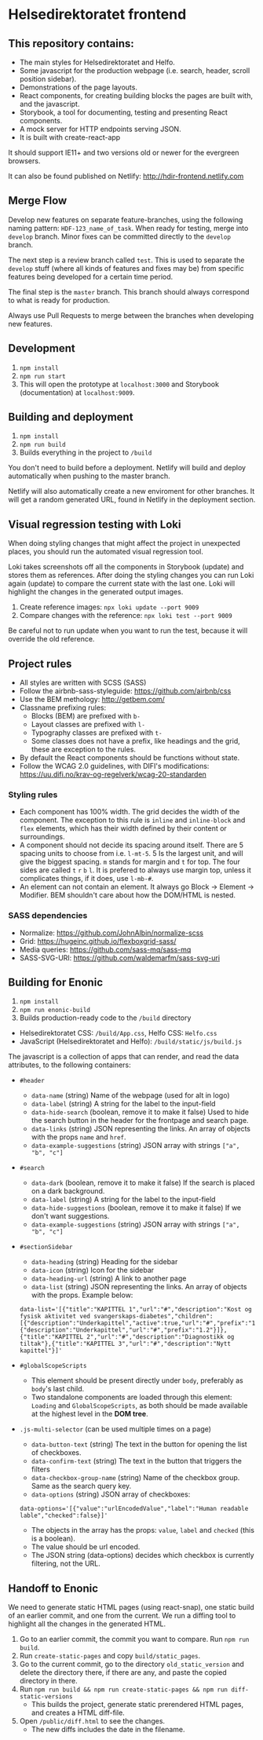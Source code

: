 # Helsedirektoratet frontend

## This repository contains:

- The main styles for Helsedirektoratet and Helfo.
- Some javascript for the production webpage (i.e. search, header, scroll position sidebar).
- Demonstrations of the page layouts.
- React components, for creating building blocks the pages are built with, and the javascript.
- Storybook, a tool for documenting, testing and presenting React components.
- A mock server for HTTP endpoints serving JSON.
- It is built with create-react-app

It should support IE11+ and two versions old or newer for the evergreen browsers.

It can also be found published on Netlify: http://hdir-frontend.netlify.com

## Merge Flow

Develop new features on separate feature-branches, using the following naming pattern: `HDF-123_name_of_task`. When ready for testing, merge into `develop` branch.
Minor fixes can be committed directly to the `develop` branch.

The next step is a review branch called `test`. This is used to separate the `develop` stuff (where all kinds of features and fixes may be) from specific features being developed for a certain time period. 

The final step is the `master` branch. This branch should always correspond to what is ready for production. 

Always use Pull Requests to merge between the branches when developing new features.

## Development

1. `npm install`
2. `npm run start`
3. This will open the prototype at `localhost:3000` and Storybook (documentation) at `localhost:9009`.

## Building and deployment

1. `npm install`
2. `npm run build`
3. Builds everything in the project to `/build`

You don't need to build before a deployment. Netlify will build and deploy automatically when pushing to the master branch.

Netlify will also automatically create a new enviroment for other branches. It will get a random generated URL, found in Netlify in the deployment section.

## Visual regression testing with Loki

When doing styling changes that might affect the project in unexpected places, you should run the automated visual regression tool.

Loki takes screenshots off all the components in Storybook (update) and stores them as references. After doing the styling changes you can run Loki again (update) to compare the current state with the last one. Loki will highlight the changes in the generated output images.

1. Create reference images: `npx loki update --port 9009`
2. Compare changes with the reference: `npx loki test --port 9009`

Be careful not to run update when you want to run the test, because it will override the old reference.

## Project rules

- All styles are written with SCSS (SASS)
- Follow the airbnb-sass-styleguide: https://github.com/airbnb/css
- Use the BEM methology: http://getbem.com/
- Classname prefixing rules:
  - Blocks (BEM) are prefixed with `b-`
  - Layout classes are prefixed with `l-`
  - Typography classes are prefixed with `t-`
  - Some classes does not have a prefix, like headings and the grid, these are exception to the rules.
- By default the React components should be functions without state.
- Follow the WCAG 2.0 guidelines, with DIFI's modifications: https://uu.difi.no/krav-og-regelverk/wcag-20-standarden

### Styling rules

- Each component has 100% width. The grid decides the width of the component. The exception to this rule is `inline` and `inline-block` and `flex` elements, which has their width defined by their content or surroundings.
- A component should not decide its spacing around itself. There are 5 spacing units to choose from i.e. `l-mt-5`. 5 Is the largest unit, and will give the biggest spacing. `m` stands for margin and `t` for top. The four sides are called `t` `r` `b` `l`. It is prefered to always use margin top, unless it complicates things, if it does, use `l-mb-#`.
- An element can not contain an element. It always go Block -> Element -> Modifier. BEM shouldn't care about how the DOM/HTML is nested.

### SASS dependencies

- Normalize: https://github.com/JohnAlbin/normalize-scss
- Grid: https://hugeinc.github.io/flexboxgrid-sass/
- Media queries: https://github.com/sass-mq/sass-mq
- SASS-SVG-URI: https://github.com/waldemarfm/sass-svg-uri

## Building for Enonic

1. `npm install`
2. `npm run enonic-build`
3. Builds production-ready code to the `/build` directory

- Helsedirektoratet CSS: `/build/App.css`, Helfo CSS: `Helfo.css`
- JavaScript (Helsedirektoratet and Helfo): `/build/static/js/build.js`

The javascript is a collection of apps that can render, and read the data attributes, to the following containers:

- `#header`
  - `data-name` (string) Name of the webpage (used for alt in logo)
  - `data-label` (string) A string for the label to the input-field
  - `data-hide-search` (boolean, remove it to make it false) Used to hide the search button in the header for the frontpage and search page.
  - `data-links` (string) JSON representing the links. An array of objects with the props `name` and `href`.
  - `data-example-suggestions` (string) JSON array with strings `["a", "b", "c"]`
- `#search`
  - `data-dark` (boolean, remove it to make it false) If the search is placed on a dark background.
  - `data-label` (string) A string for the label to the input-field
  - `data-hide-suggestions` (boolean, remove it to make it false) If we don't want suggestions.
  - `data-example-suggestions` (string) JSON array with strings `["a", "b", "c"]`
- `#sectionSidebar`
  - `data-heading` (string) Heading for the sidebar
  - `data-icon` (string) Icon for the sidebar
  - `data-heading-url` (string) A link to another page
  - `data-list` (string) JSON representing the links. An array of objects with the props. Example below:

  ```
  data-list='[{"title":"KAPITTEL 1","url":"#","description":"Kost og fysisk aktivitet ved svangerskaps-diabetes","children":[{"description":"Underkapittel","active":true,"url":"#","prefix":"1.1"},{"description":"Underkapittel","url":"#","prefix":"1.2"}]},{"title":"KAPITTEL 2","url":"#","description":"Diagnostikk og tiltak"},{"title":"KAPITTEL 3","url":"#","description":"Nytt kapittel"}]'
  ```
- `#globalScopeScripts`
  - This element should be present directly under `body`, preferably as `body`'s last child.
  - Two standalone components are loaded through this element: `Loading` and `GlobalScopeScripts`, as both should be made available at the highest level in the **DOM tree**.
- `.js-multi-selector` (can be used multiple times on a page)
  - `data-button-text` (string) The text in the button for opening the list of checkboxes.
  - `data-confirm-text` (string) The text in the button that triggers the filters
  - `data-checkbox-group-name` (string) Name of the checkbox group. Same as the search query key.
  - `data-options` (string) JSON array of checkboxes:

  ```
  data-options='[{"value":"urlEncodedValue","label":"Human readable lable","checked":false}]'
  ```

  - The objects in the array has the props: `value`, `label` and `checked` (this is a boolean).
  - The value should be url encoded.
  - The JSON string (data-options) decides which checkbox is currently filtering, not the URL.

## Handoff to Enonic

We need to generate static HTML pages (using react-snap), one static build of an earlier commit, and one from the current. We run a diffing tool to highlight all the changes in the generated HTML.

1. Go to an earlier commit, the commit you want to compare. Run `npm run build`.
2. Run `create-static-pages` and copy `build/static_pages`.
3. Go to the current commit, go to the directory `old_static_version` and delete the directory there, if there are any, and paste the copied directory in there.
4. Run `npm run build && npm run create-static-pages && npm run diff-static-versions`
   - This builds the project, generate static prerendered HTML pages, and creates a HTML diff-file.
5. Open `/public/diff.html` to see the changes.
   - The new diffs includes the date in the filename.
